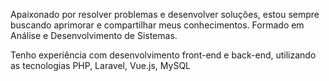 Apaixonado por resolver problemas e desenvolver soluções, estou sempre buscando aprimorar e compartilhar meus conhecimentos. Formado em Análise e Desenvolvimento de Sistemas. 

Tenho experiência com desenvolvimento front-end e back-end, utilizando as tecnologias PHP, Laravel, Vue.js, MySQL
